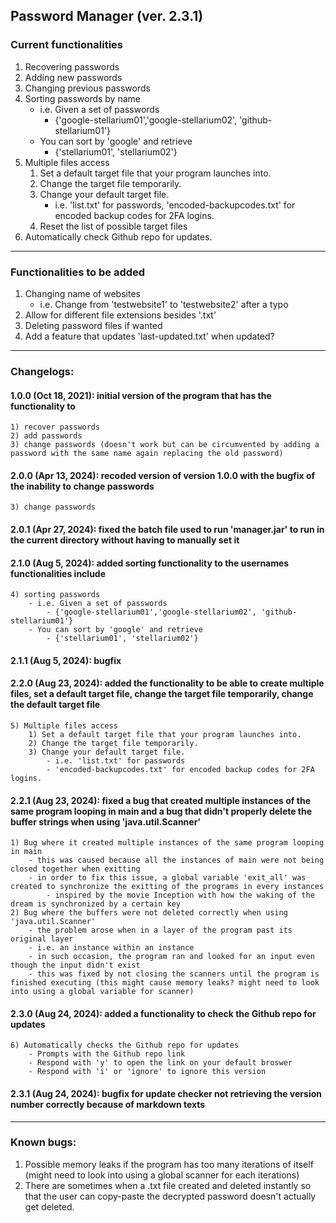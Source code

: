 ## Password Manager (ver. 2.3.1)
### Current functionalities
1) Recovering passwords
2) Adding new passwords
3) Changing previous passwords
4) Sorting passwords by name
    - i.e. Given a set of passwords
        - {'google-stellarium01','google-stellarium02', 'github-stellarium01'}
    - You can sort by 'google' and retrieve
        - {'stellarium01', 'stellarium02'}
5) Multiple files access
    1) Set a default target file that your program launches into.
    2) Change the target file temporarily.
    3) Change your default target file. 
        - i.e. 'list.txt' for passwords, 'encoded-backupcodes.txt' for encoded backup codes for 2FA logins.
    4) Reset the list of possible target files
6) Automatically check Github repo for updates.

---

### Functionalities to be added
1) Changing name of websites
    - i.e. Change from 'testwebsite1' to 'testwebsite2' after a typo
2) Allow for different file extensions besides '.txt'
3) Deleting password files if wanted
4) Add a feature that updates 'last-updated.txt' when updated?

---
### Changelogs:
#### 1.0.0 (Oct 18, 2021): initial version of the program that has the functionality to
    1) recover passwords
    2) add passwords
    3) change passwords (doesn't work but can be circumvented by adding a password with the same name again replacing the old password)
#### 2.0.0 (Apr 13, 2024): recoded version of version 1.0.0 with the bugfix of the inability to change passwords
    3) change passwords
#### 2.0.1 (Apr 27, 2024): fixed the batch file used to run 'manager.jar' to run in the current directory without having to manually set it
#### 2.1.0 (Aug 5, 2024): added sorting functionality to the usernames functionalities include 
    4) sorting passwords
        - i.e. Given a set of passwords
            - {'google-stellarium01','google-stellarium02', 'github-stellarium01'}
        - You can sort by 'google' and retrieve
            - {'stellarium01', 'stellarium02'}
#### 2.1.1 (Aug 5, 2024): bugfix
#### 2.2.0 (Aug 23, 2024): added the functionality to be able to create multiple files, set a default target file, change the target file temporarily, change the default target file
    5) Multiple files access
        1) Set a default target file that your program launches into.
        2) Change the target file temporarily.
        3) Change your default target file. 
            - i.e. 'list.txt' for passwords
            - 'encoded-backupcodes.txt' for encoded backup codes for 2FA logins.
#### 2.2.1 (Aug 23, 2024): fixed a bug that created multiple instances of the same program looping in main and a bug that didn't properly delete the buffer strings when using 'java.util.Scanner'
    1) Bug where it created multiple instances of the same program looping in main
        - this was caused because all the instances of main were not being closed together when exitting
        - in order to fix this issue, a global variable 'exit_all' was created to synchronize the exitting of the programs in every instances
            - inspired by the movie Inception with how the waking of the dream is synchronized by a certain key
    2) Bug where the buffers were not deleted correctly when using 'java.util.Scanner'
        - the problem arose when in a layer of the program past its original layer
        - i.e. an instance within an instance
        - in such occasion, the program ran and looked for an input even though the input didn't exist
        - this was fixed by not closing the scanners until the program is finished executing (this might cause memory leaks? might need to look into using a global variable for scanner)
#### 2.3.0 (Aug 24, 2024): added a functionality to check the Github repo for updates
    6) Automatically checks the Github repo for updates
        - Prompts with the Github repo link
        - Respond with 'y' to open the link on your default broswer
        - Respond with 'i' or 'ignore' to ignore this version
#### 2.3.1 (Aug 24, 2024): bugfix for update checker not retrieving the version number correctly because of markdown texts
    

---

### Known bugs:
1) Possible memory leaks if the program has too many iterations of itself (might need to look into using a global scanner for each iterations)
2) There are sometimes when a .txt file created and deleted instantly so that the user can copy-paste the decrypted password doesn't actually get deleted.